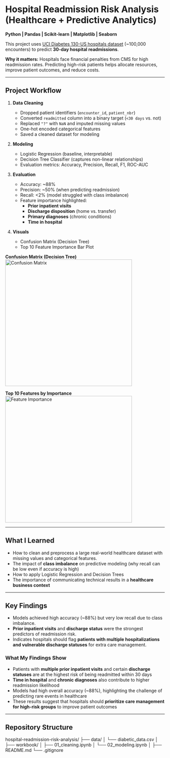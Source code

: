 # Hospital Readmission Risk Analysis (Healthcare + Predictive Analytics)

**Python | Pandas | Scikit-learn | Matplotlib | Seaborn**

This project uses [UCI Diabetes 130-US hospitals dataset](https://archive.ics.uci.edu/ml/datasets/diabetes+130-us+hospitals+for+years+1999-2008) (~100,000 encounters) to predict **30-day hospital readmissions**.  

**Why it matters:** Hospitals face financial penalties from CMS for high readmission rates. Predicting high-risk patients helps allocate resources, improve patient outcomes, and reduce costs.

---

## Project Workflow

1. **Data Cleaning**
   - Dropped patient identifiers (`encounter_id`, `patient_nbr`)  
   - Converted `readmitted` column into a binary target (`<30 days` vs. not)  
   - Replaced `"?"` with `NaN` and imputed missing values  
   - One-hot encoded categorical features  
   - Saved a cleaned dataset for modeling  

2. **Modeling**
   - Logistic Regression (baseline, interpretable)  
   - Decision Tree Classifier (captures non-linear relationships)  
   - Evaluation metrics: Accuracy, Precision, Recall, F1, ROC-AUC  

3. **Evaluation**
   - Accuracy: ~88%  
   - Precision: ~50% (when predicting readmission)  
   - Recall: <2% (model struggled with class imbalance)  
   - Feature importance highlighted:  
     - **Prior inpatient visits**  
     - **Discharge disposition** (home vs. transfer)  
     - **Primary diagnoses** (chronic conditions)  
     - **Time in hospital**  

4. **Visuals**
   - Confusion Matrix (Decision Tree)  
   - Top 10 Feature Importance Bar Plot  

**Confusion Matrix (Decision Tree)**
<img src="images/output.png" alt="Confusion Matrix" width="400"/>

**Top 10 Features by Importance**
<img src="images/output2.png" alt="Feature Importance" width="400"/>
  

---
## What I Learned
- How to clean and preprocess a large real-world healthcare dataset with missing values and categorical features. 
- The impact of **class imbalance** on predictive modeling (why recall can be low even if accuracy is high)  
- How to apply Logistic Regression and Decision Trees 
- The importance of communicating technical results in a **healthcare business context**
---

## Key Findings

- Models achieved high accuracy (~88%) but very low recall due to class imbalance.  
- **Prior inpatient visits** and **discharge status** were the strongest predictors of readmission risk.  
- Indicates hospitals should flag **patients with multiple hospitalizations and vulnerable discharge statuses** for extra care management.  

### What My Findings Show
- Patients with **multiple prior inpatient visits** and certain **discharge statuses** are at the highest risk of being readmitted within 30 days  
- **Time in hospital** and **chronic diagnoses** also contribute to higher readmission likelihood  
- Models had high overall accuracy (~88%), highlighting the challenge of predicting rare events in healthcare  
- These results suggest that hospitals should **prioritize care management for high-risk groups** to improve patient outcomes

---

## Repository Structure

hospital-readmission-risk-analysis/
├── data/
│   └── diabetic_data.csv
│
├── workbook/
│   ├── 01_cleaning.ipynb
│   └── 02_modeling.ipynb
│
├── README.md
└── .gitignore
